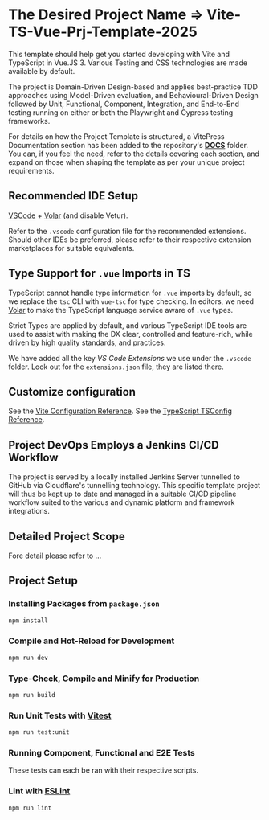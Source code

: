 # The Desired Project Name => Vite-TS-Vue-Prj-Template-2025

This template should help get you started developing with Vite and TypeScript in Vue.JS 3. Various Testing and CSS technologies are made available by default.

The project is Domain-Driven Design-based and applies best-practice TDD approaches using Model-Driven evaluation, and Behavioural-Driven Design followed by Unit, Functional, Component, Integration, and End-to-End testing running on either or both the Playwright and Cypress testing frameworks.

For details on how the Project Template is structured, a VitePress Documentation section has been added to the repository's **[DOCS](./DOCS/)** folder. You can, if you feel the need, refer to the details covering each section, and expand on those when shaping the template as per your unique project requirements.

## Recommended IDE Setup

[VSCode](https://code.visualstudio.com/) + [Volar](https://marketplace.visualstudio.com/items?itemName=Vue.volar) (and disable Vetur).

Refer to the `.vscode` configuration file for the recommended extensions. Should other IDEs be preferred, please refer to their respective extension marketplaces for suitable equivalents.

## Type Support for `.vue` Imports in TS

TypeScript cannot handle type information for `.vue` imports by default, so we replace the `tsc` CLI with `vue-tsc` for type checking. In editors, we need [Volar](https://marketplace.visualstudio.com/items?itemName=Vue.volar) to make the TypeScript language service aware of `.vue` types.

Strict Types are applied by default, and various TypeScript IDE tools are used to assist with making the DX clear, controlled and feature-rich, while driven by high quality standards, and practices.

We have added all the key _VS Code Extensions_ we use under the `.vscode` folder. Look out for the `extensions.json` file, they are listed there.

## Customize configuration

See the [Vite Configuration Reference](https://vite.dev/config/).
See the [TypeScript TSConfig Reference](https://www.typescriptlang.org/tsconfig/).

## Project DevOps Employs a Jenkins CI/CD Workflow

The project is served by a locally installed Jenkins Server tunnelled to GitHub via Cloudflare's tunnelling technology. This specific template project will thus be kept up to date and managed in a suitable CI/CD pipeline workflow suited to the various and dynamic platform and framework integrations.

## Detailed Project Scope

Fore detail please refer to ...

## Project Setup

### Installing Packages from `package.json`

```sh
npm install
```

### Compile and Hot-Reload for Development

```sh
npm run dev
```

### Type-Check, Compile and Minify for Production

```sh
npm run build
```

### Run Unit Tests with [Vitest](https://vitest.dev/)

```sh
npm run test:unit
```

### Running Component, Functional and E2E Tests

These tests can each be ran with their respective scripts.

### Lint with [ESLint](https://eslint.org/)

```sh
npm run lint
```
